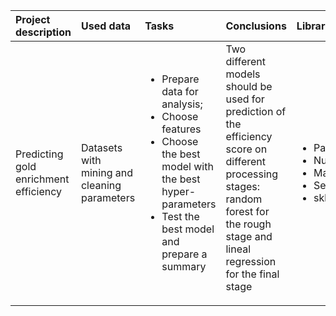 |Project description|Used data|Tasks|Conclusions|Libraries|
|:-|:-|:-|:-|:-|
|Predicting gold enrichment efficiency |Datasets with mining and cleaning parameters|<ul><li>Prepare data for analysis;</li><li>Choose features</li><li>Choose the best model with the best hyper-parameters</li> <li> Test the best model and prepare a summary</li></ul>|Two different models should be used for prediction of the efficiency score on different processing stages: random forest for the rough stage and lineal regression for the final stage <ul>|<ul><li>Pandas</li><li>Numpy</li><li>Matplotlib.pyplot</li><li>Seaborn</li><li>sklearn</li></ul>|

